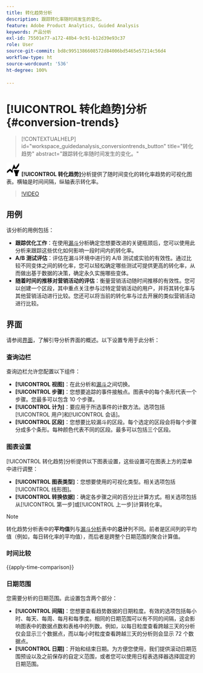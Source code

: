 ```yaml
---
title: 转化趋势分析
description: 跟踪转化率随时间发生的变化。
feature: Adobe Product Analytics, Guided Analysis
keywords: 产品分析
exl-id: 75501e77-a172-48b4-9c91-b12d39e93c37
role: User
source-git-commit: bd8c9951386608572d84006bd5465e57214c56d4
workflow-type: ht
source-wordcount: '536'
ht-degree: 100%

---
```


# [!UICONTROL 转化趋势]分析 {#conversion-trends}

<!-- markdownlint-disable MD034 -->

>[!CONTEXTUALHELP]
>id="workspace_guidedanalysis_conversiontrends_button"
>title="转化趋势"
>abstract="跟踪转化率随时间发生的变化。"

<!-- markdownlint-enable MD034 -->


![转化趋势](/help/assets/icons/ConversionTrends.svg) **[!UICONTROL 转化趋势]**&#x200B;分析提供了随时间变化的转化率趋势的可视化图表。横轴是时间间隔，纵轴表示转化率。


>[!VIDEO](https://video.tv.adobe.com/v/3423484/?quality=12&learn=on&captions=chi_hans)


## 用例

该分析的用例包括：

* **跟踪优化工作**：在使用[漏斗](funnel.md)分析确定您想要改进的关键瓶颈后，您可以使用此分析来跟踪这些优化如何影响一段时间内的转化率。
* **A/B 测试评估**：评估在漏斗环境中进行的 A/B 测试或实验的有效性。通过比较不同变体之间的转化率，您可以轻松确定哪些测试可提供更高的转化率，从而做出基于数据的决策，确定永久实施哪些变体。
* **随着时间的推移对营销活动的评估**：衡量营销活动随时间推移的有效性。您可以创建一个区段，其中重点关注参与过特定营销活动的用户，并将其转化率与其他营销活动进行比较。您还可以将当前的转化率与过去开展的类似营销活动进行比较。

## 界面

请参阅[界面](../overview.md#interface)，了解引导分析界面的概述。以下设置专用于此分析：

### 查询边栏

查询边栏允许您配置以下组件：

* **[!UICONTROL 视图]**：在此分析和[漏斗](funnel.md)之间切换。
* **[!UICONTROL 步骤]**：您想要追踪的事件接触点。图表中的每个条形代表一个步骤。您最多可以包含 10 个步骤。
* **[!UICONTROL 计为]**：要应用于所选事件的计数方法。选项包括[!UICONTROL 用户]和[!UICONTROL 会话]。
* **[!UICONTROL 区段]**：您想要比较漏斗的区段。每个选定的区段会将每个步骤分成多个条形。每种颜色代表不同的区段。最多可以包括三个区段。

### 图表设置

[!UICONTROL 转化趋势]分析提供以下图表设置，这些设置可在图表上方的菜单中进行调整：

* **[!UICONTROL 图表类型]**：您想要使用的可视化类型。相关选项包括[!UICONTROL 线形图]。
* **[!UICONTROL 转换依据]**：确定各步骤之间的百分比计算方式。相关选项包括从[!UICONTROL 第一步]或[!UICONTROL 上一步]计算转化率。

>[!NOTE]
>
>转化趋势分析表中的&#x200B;**平均值**&#x200B;列与[漏斗分析](funnel.md)表中的&#x200B;**总计**&#x200B;列不同。前者是区间列的平均值（例如，每日转化率的平均值），而后者是跨整个日期范围的聚合计算值。

### 时间比较

{{apply-time-comparison}}


### 日期范围

您需要分析的日期范围。此设置包含两个部分：

* **[!UICONTROL 间隔]**：您想要查看趋势数据的日期粒度。有效的选项包括每小时、每天、每周、每月和每季度。相同的日期范围可以有不同的间隔，这会影响图表中的数据点数和表格中的列数。例如，以每日粒度查看跨越三天的分析仅会显示三个数据点，而以每小时粒度查看跨越三天的分析则会显示 72 个数据点。
* **[!UICONTROL 日期]**：开始和结束日期。为方便您使用，我们提供滚动日期范围预设以及之前保存的自定义范围，或者您可以使用日程表选择器选择固定的日期范围。

<!--
## Example

See below for an example of the analysis.

![Conversion trends time compare](../assets/conversion-trends-compare.png)

-->
